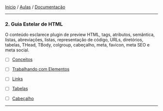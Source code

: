 [Início](https://github.com/Thalyalm/rocketseat-trilha-fundamentar) /
[Aulas](https://github.com/Thalyalm/rocketseat-trilha-fundamentar/tree/main/aulas/guia-estelar-de-html) /
[Documentação](https://github.com/Thalyalm/rocketseat-trilha-fundamentar/tree/main/documentacao)

---

### 2. Guia Estelar de HTML

O conteúdo esclarece plugin de preview HTML, tags, atributos, semântica, listas, abreviações, listas, representação de código, URLs, diretórios, tabelas, THead, TBody, colgroup, cabeçalho, meta, favicon, meta SEO e meta social.

- [ ] [Conceitos](/aulas/guia-estelar-de-html/conceitos)

- [ ] [Trabalhando com Elementos](/aulas/guia-estelar-de-html/trabalhando-com-elementos)

- [ ] [Links](/aulas/guia-estelar-de-html/links)

- [ ] [Tabelas](/aulas/guia-estelar-de-html/tabelas)

- [ ] [Cabeçalho](/aulas/guia-estelar-de-html/cabecalho)

---